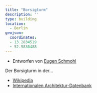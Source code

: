 ```yaml
---
title: "Borsigturm"
description: ''
type: building
location:
  - Berlin
geojson:
  coordinates:
  - 13.2834519
  - 52.5830488
---
```


* Entworfen von [Eugen Schmohl](/tags/Eugen-Schmohl)

Der Borsigturm in der...
* [Wikipedia](https://de.wikipedia.org/wiki/Borsig_(Unternehmen)#Der_Borsigturm)
* [Internationalen Architektur-Datenbank](https://deu.archinform.net/projekte/5996.htm)
